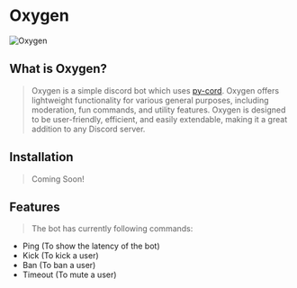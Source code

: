 # Oxygen

![Oxygen](https://imgur.com/Q8LxuiE)

## What is Oxygen?

> Oxygen is a simple discord bot which uses [py-cord](https://github.com/Pycord-Development/pycord). Oxygen offers lightweight functionality for various general purposes, including moderation, fun commands, and utility features. Oxygen is designed to be user-friendly, efficient, and easily extendable, making it a great addition to any Discord server.

## Installation

> Coming Soon!

## Features

> The bot has currently following commands:

- Ping (To show the latency of the bot)
- Kick (To kick a user)
- Ban (To ban a user)
- Timeout (To mute a user)
